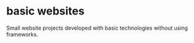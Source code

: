 # basic websites
 
Small website projects developed with basic technologies without using frameworks.
